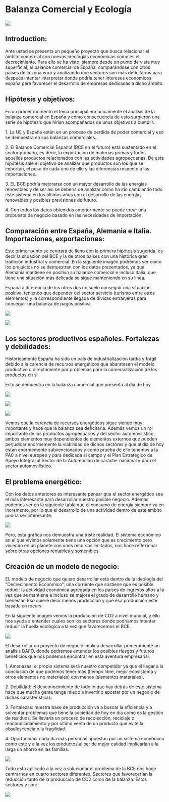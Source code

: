 	
<h1>Balanza Comercial y Ecología</h1>




![](							https://github.com/Vicgutgam/First-Project.-Balanza-Comercial/blob/main/Im%C3%A1genes/read_imagen.jpg)


<h2>Introduction:</h2>

Ante usted se presenta un pequeño proyecto que busca relacionar el ámbito comercial con nuevas ideologías económicas como es el decrecimiento. Para ello se ha visto, siempre desde un punto de vista muy superficial, el balance comercial de España, comparándose con otros países de la zona euro y analizando que sectores son más deficitarios para después intentar interpretar donde podría tener intereses económicos españa para favorecer el desarrollo de empresas dedicadas a dicho ámbito.

<h2>Hipótesis y objetivos:</h2>
<p>En un primer momento el tema principal era unicamente el análisis de la balanza comercial en España y como consecuencia de esto surgieron una serie de hipótesis que hirían acompañados de unos objetivos a cumplir.</p>
<p>1.	La UE y España están en un proceso de perdida de poder comercial y eso se demuestra en sus balanzas comerciales..</p>

<p>2.	El Balance Comercial Español (BCE en el futuro) está sustentado en el sector primario, es decir, la exportación de materias primas y todos aquellos productos relacionados con las actividades agropecuarias. De esta hipótesis sale el objetivo de analizar que productos son los que se importan, el peso de cada uno de ello y las diferencias respecto a las importaciones..</p>

<p>3.	EL BCE podría mejorarse con un mayor desarrollo de las energías renovables y de ser así se debería de analizar cómo ha ido cambiando todo este sistema en los últimos años con el desarrollo de las energías renovables y posibles previsiones de futuro.</p>

<p>4.	Con todos los datos obtenidos anteriormente se puede crear una propuesta de negocio basado en las necesidades de importación.</p>


<h2>Comparación entre España, Alemania e Italia. Importaciones, exportaciones:</h2>

<p>Este primer punto se centrará de lleno con la primera hipótesis sugerida, es decir la situación del BCE y la de otros países con una histórica gran tradición industrial y comercial. En la siguiente imagen podremos ver como los prejuicios no se demuestran con los datos presentados, ya que Alemania mantiene en positivo su balance comercial e incluso Italia, que tiene una situación más delicada se sigue manteniendo en su línea. </p>
<p>España a diferencia de los otros dos no suele conseguir una situación positiva, teniendo que depender del sector servicio (turismo entre otros elementos) y la correspondiente llegada de divisas extranjeras para conseguir una balanza de pagos positiva.</p>

![](https://github.com/Vicgutgam/First-Project.-Balanza-Comercial/blob/main/Im%C3%A1genes/Impor%2C%20expor%20ES-ALE-IT.png)

![](https://github.com/Vicgutgam/First-Project.-Balanza-Comercial/blob/main/Im%C3%A1genes/Balanza.png)

<h2>Los sectores productivos españoles. Fortalezas y debilidades:</h2>
<p>Históricamente España ha sido un país de industrialización tardía y frágil debido a la carencia de recursos energéticos que abaratasen el modelo productivo o directamente por problemas para la comercialización de los productos en si. </p>
<p> Esto se demuestra en la balanza comercial que presenta al día de hoy</p>


![](https://github.com/Vicgutgam/First-Project.-Balanza-Comercial/blob/main/Im%C3%A1genes/bse2.png)


![]( https://github.com/Vicgutgam/First-Project.-Balanza-Comercial/blob/main/Im%C3%A1genes/bse3.png)


![](https://github.com/Vicgutgam/First-Project.-Balanza-Comercial/blob/main/Im%C3%A1genes/balanza%2C%20sectores%2Cespa%C3%B1a.png )
<p> Vemos que la carencia de recursos energéticos sigue siendo muy importante y hace que la balanza sea deficitaria. Además vemos un rol importante de los productos agropecuarios y del sector automovilistico, ambos elementos muy dependientes de elementos externos que pueden perjudicar enormemente la viabilidad de dichos sectores y que al día de hoy estan enormemente subvencionados y como prueba de ello tenemos a la PAC a nivel europeo y para dedicada al campo y el Plan Estratégico de Apoyo Integral al Sector de la Automoción de carácter nacional y para el sector automovilístico.</p>


<h2>El problema energético:</h2>
<p>Con los datos anteriores es interesante pensar que el sector energético sea el más interesante para desarrollar nuestro posible negocio. Además podemos ver en la siguiente tabla que el consumo de energía siempre va en incremento, por lo que el desarrollo de una actividad dentro de este ámbito podría ser interesante. </p>

![]( https://github.com/Vicgutgam/First-Project.-Balanza-Comercial/blob/main/Im%C3%A1genes/Electricidad-espa%C3%B1a.png)

<p> Pero, esta gráfica nos demuestra una triste realidad. El sistema económico en el que vivimos solamente tiene una opción que es crecimiento pero viviendo en un planete con unos recursos limitados, nos hace reflexionar sobre otras opciones rentables y sostenibles.</p>

<h2>Creación de un modelo de negocio:</h2>
<p> EL modelo de negocio que quiero desarrollar está dentro de la ideología del "Decrecimiento Económico", una corriente que sostiene que es posible reducir la actividad económica agregada en los países de ingresos altos a la vez que se mantiene e incluso se mejora el grado de desarrollo humano y bienestar. Eso quiere decir menos producción y que esa producción este basada en recurs</p>
<p> En la siguiente imagen vemos la producción de CO2 a nivel mundial, y ello nos ayuda a entender cuales son los sectores donde podríamos intentar reducir la huella ecológica a la vez que favorecemos el BCE.</p>

![](https://github.com/Vicgutgam/First-Project.-Balanza-Comercial/blob/main/Im%C3%A1genes/CO2%20producci%C3%B3n%20mundial.png )

<p>El desarrollar un proyecto de negocio implica desarrollar primeramente un análisis DAFO, donde podremos entender los posibles riesgos y futuros beneficios que nos podemos encontrar en esta aventura empresarial.</p>

<p>1. Amenazas: el propio sistema será nuestro competidor ya que el llegar a la conclusión de que podemos tener más (tiempo libre, mejor ecosistema y otros elementos no materiales) con menos (elementos materiales).</p>

<p>2. Debilidad: el desconocimiento de todo lo que hay detrás de este sistema hace que mucha gente tenga miedo a invertir o apostar por un negocio de dichas características.</p>

<p>3. Fortalezas: nuestra base de producción va a buscar la eficiencia y a solventar problemas que tiene la sociedad de hoy en día como es la gestión de residuos. Se llevaría un proceso de recolección, reciclaje o reacondicinamiento y por último venta de un producto que evite la obsolescencia o la fragilidad.</p>

<p>4. Oportunidad: cada día más personas apuestan por un sistema económico como este y a la vez los productos al ser de mejor calidad implicarían a la larga un ahorro en las familias.

</p>

![]( https://github.com/Vicgutgam/First-Project.-Balanza-Comercial/blob/main/Im%C3%A1genes/DAFO.png )

<p> Todo esto aplicado a la vez a solucionar el problema de la BCE nos hace centrarnos en cuatro sectores diferentes. Sectores que favorecerían la reducción tanto de la producción de CO2 como de la balanza. Estos sectores y son: </p>

![]( https://github.com/Vicgutgam/First-Project.-Balanza-Comercial/blob/main/Im%C3%A1genes/Opciones%20de%20negocios.png)
